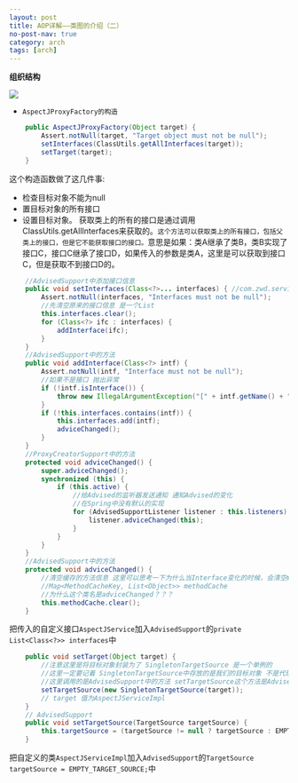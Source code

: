 ```yaml
---
layout: post
title: AOP详解——类图的介绍（二）
no-post-nav: true
category: arch
tags: [arch]
---
```

**组织结构**

![](https://love-mh-forever.github.io/assets/images/2018/spring/aop1-1.png)

* `AspectJProxyFactory的构造`

``` java
	public AspectJProxyFactory(Object target) {
		Assert.notNull(target, "Target object must not be null");
		setInterfaces(ClassUtils.getAllInterfaces(target));
		setTarget(target);
	}
```

这个构造函数做了这几件事:
* 检查目标对象不能为null
* 置目标对象的所有接口
* 设置目标对象。
获取类上的所有的接口是通过调用ClassUtils.getAllInterfaces来获取的。`这个方法可以获取类上的所有接口，包括父类上的接口，但是它不能获取接口的接口。`意思是如果：类A继承了类B，类B实现了接口C，接口C继承了接口D，如果传入的参数是类A，这里是可以获取到接口C，但是获取不到接口D的。
``` java
	//AdvisedSupport中添加接口信息
    public void setInterfaces(Class<?>... interfaces) { //com.zwd.service.AspectJService
        Assert.notNull(interfaces, "Interfaces must not be null");
        //先清空原来的接口信息 是一个List
        this.interfaces.clear();
        for (Class<?> ifc : interfaces) {
            addInterface(ifc);
        }
    }
    //AdvisedSupport中的方法
    public void addInterface(Class<?> intf) {
        Assert.notNull(intf, "Interface must not be null");
        //如果不是接口 抛出异常
        if (!intf.isInterface()) {
            throw new IllegalArgumentException("[" + intf.getName() + "] is not an interface");
        }
        if (!this.interfaces.contains(intf)) {
            this.interfaces.add(intf);
            adviceChanged();
        }
    }
    //ProxyCreatorSupport中的方法
    protected void adviceChanged() {
        super.adviceChanged();
        synchronized (this) {
            if (this.active) {
                //给Advised的监听器发送通知 通知Advised的变化 
                //在Spring中没有默认的实现
                for (AdvisedSupportListener listener : this.listeners) {
                    listener.adviceChanged(this);
                }
            }
        }
    }
    //AdvisedSupport中的方法
    protected void adviceChanged() {
        //清空缓存的方法信息 这里可以思考一下为什么当Interface变化的时候，会清空methodCache
        //Map<MethodCacheKey, List<Object>> methodCache
        //为什么这个类名是adviceChanged？？？
        this.methodCache.clear();
    }

```

把传入的自定义接口`AspectJService`加入`AdvisedSupport`的`private List<Class<?>> interfaces`中

``` java
    public void setTarget(Object target) {
        //注意这里是将目标对象封装为了 SingletonTargetSource 是一个单例的
        //这里一定要记着 SingletonTargetSource中存放的是我们的目标对象 不是代理对象
        //这里调用的是AdvisedSupport中的方法 setTargetSource这个方法是Advised中定义的方法
        setTargetSource(new SingletonTargetSource(target));
        // target 值为AspectJServiceImpl
    }
    // AdvisedSupport 
    public void setTargetSource(TargetSource targetSource) {
        this.targetSource = (targetSource != null ? targetSource : EMPTY_TARGET_SOURCE);
    }
```
把自定义的类`AspectJServiceImpl`加入`AdvisedSupport`的`TargetSource targetSource = EMPTY_TARGET_SOURCE;`中


